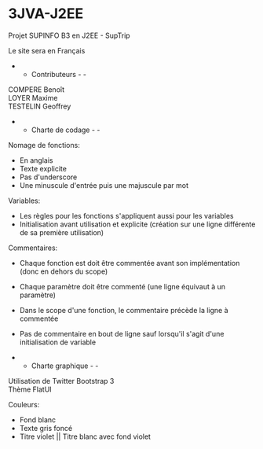 # 3JVA-J2EE
Projet SUPINFO B3 en J2EE - SupTrip

Le site sera en Français

- - Contributeurs - -

COMPERE Benoît  
LOYER Maxime  
TESTELIN Geoffrey  

- - Charte de codage - -

Nomage de fonctions:  
  - En anglais  
  - Texte explicite  
  - Pas d'underscore  
  - Une minuscule d'entrée puis une majuscule par mot  

Variables:  
  - Les règles pour les fonctions s'appliquent aussi pour les variables  
  - Initialisation avant utilisation et explicite (création sur une ligne différente de sa première utilisation)  
  
Commentaires:  
  - Chaque fonction est doit être commentée avant son implémentation (donc en dehors du scope)  
  - Chaque paramètre doit être commenté (une ligne équivaut à un paramètre)  
  - Dans le scope d'une fonction, le commentaire précède la ligne à commentée  
  - Pas de commentaire en bout de ligne sauf lorsqu'il s'agit d'une initialisation de variable  

- - Charte graphique - -  

Utilisation de Twitter Bootstrap 3  
Thème FlatUI  

Couleurs:  
  - Fond blanc  
  - Texte gris foncé  
  - Titre violet || Titre blanc avec fond violet  
